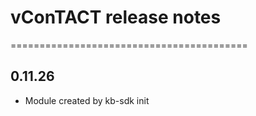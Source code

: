 # vConTACT release notes
=========================================

0.11.26
-----
* Module created by kb-sdk init
